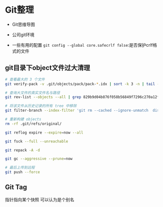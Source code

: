 # Git整理

+ Git思维导图
<!-- open /Users/hanwenhao/Cloud/思维导图/Git.mindnode -->

+ 公司git环境
<!-- open http://git.xiyouwangluo.top/ -->

+ 一些有用的配置
`git config --global core.safecrlf false`:是否保护crlf格式的文件

## git目录下object文件过大清理

```bash
# 查看最大的 3 个文件
git verify-pack -v .git/objects/pack/pack-*.idx | sort -k 3 -n | tail -3

# 查询大文件的真实文件名与路径
git rev-list --objects --all | grep 829b9d04b876f058b56849f7296c270a12f3ce04

# 将该文件从历史记录的所有 tree 中移除
git filter-branch --index-filter 'git rm --cached --ignore-unmatch  dist.rar'

# 重新构建 objects
rm -rf .git/refs/original/

git reflog expire --expire=now --all

git fsck --full --unreachable

git repack -A -d

git gc --aggressive --prune=now

# 最后上传到远程
git push --force

```

## Git Tag
指针指向某个快照
可以认为是个别名

